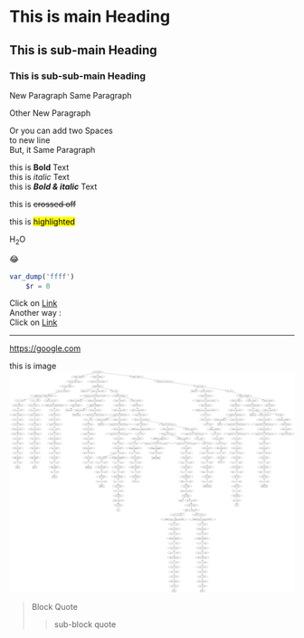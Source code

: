 # This is main Heading

## This is sub-main Heading

### This is sub-sub-main Heading

New Paragraph
Same Paragraph

Other New Paragraph

Or you can add two Spaces  
to new line  
But, it Same Paragraph

this is **Bold** Text  
this is *italic* Text  
this is ***Bold & italic*** Text

this is ~~crossed off~~

this is <mark>highlighted</mark>

H<sub>2</sub>O

😂

```php
var_dump('ffff')
    $r = 0
```

Click on [Link](https://google.com)  
Another way :  
Click on [Link][def]

[def]: https://google.com
---
<https://google.com>

this is image ![index.png](index.png)

>Block Quote
>>sub-block quote
